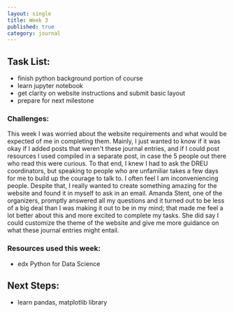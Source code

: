 ```yaml
---
layout: single
title: Week 3
published: true
category: journal
---
```


## Task List:
- finish python background portion of course
- learn jupyter notebook
- get clarity on website instructions and submit basic layout
- prepare for next milestone
  

### Challenges:
This week I was worried about the website requirements and what would be expected of me in completing them. Mainly, I just wanted to know if it was okay if I added posts that weren't these journal entries, and if I could post resources I used compiled in a separate post, in case the 5 people out there who read this were curious.
To that end, I knew I had to ask the DREU coordinators, but speaking to people who are unfamiliar takes a few days for me to build up the courage to talk to. I often feel I am inconveniencing people. 
Despite that, I really wanted to create something amazing for the website and found it in myself to ask in an email. Amanda Stent, one of the organizers, promptly answered all my questions and it turned out to be less of a big deal than I was making it out to be in my mind; that made me feel a lot better about this and more excited to complete my tasks. She did say I could customize the theme of the website and give me more guidance on what these journal entries might entail.


### Resources used this week:
- edx Python for Data Science 



## Next Steps:
- learn pandas, matplotlib library

